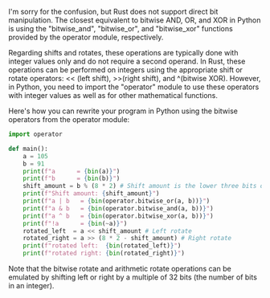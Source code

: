I'm sorry for the confusion, but Rust does not support direct bit manipulation. The closest equivalent to bitwise AND, OR, and XOR in Python is using the "bitwise_and", "bitwise_or", and "bitwise_xor" functions provided by the operator module, respectively. 

Regarding shifts and rotates, these operations are typically done with integer values only and do not require a second operand. In Rust, these operations can be performed on integers using the appropriate shift or rotate operators: << (left shift), >>(right shift), and ^(bitwise XOR). However, in Python, you need to import the "operator" module to use these operators with integer values as well as for other mathematical functions.

Here's how you can rewrite your program in Python using the bitwise operators from the operator module:

```python
import operator

def main():
    a = 105
    b = 91
    print(f"a      = {bin(a)}")
    print(f"b      = {bin(b)}")
    shift_amount = b % (8 * 2) # Shift amount is the lower three bits of b
    print(f"Shift amount: {shift_amount}")
    print(f"a | b   = {bin(operator.bitwise_or(a, b))}")
    print(f"a & b   = {bin(operator.bitwise_and(a, b))}")
    print(f"a ^ b   = {bin(operator.bitwise_xor(a, b))}")
    print(f"!a      = {bin(~a)}")
    rotated_left  = a << shift_amount # Left rotate
    rotated_right = a >> (8 * 2 - shift_amount) # Right rotate
    print(f"rotated left:  {bin(rotated_left)}")
    print(f"rotated right: {bin(rotated_right)}")
```

Note that the bitwise rotate and arithmetic rotate operations can be emulated by shifting left or right by a multiple of 32 bits (the number of bits in an integer).
